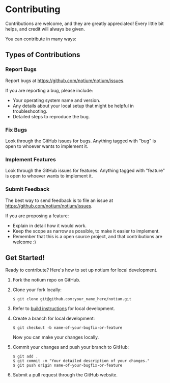 # Contributing

Contributions are welcome, and they are greatly appreciated\! Every
little bit helps, and credit will always be given.

You can contribute in many ways:

## Types of Contributions

### Report Bugs

Report bugs at <https://github.com/notium/notium/issues>.

If you are reporting a bug, please include:

  - Your operating system name and version.
  - Any details about your local setup that might be helpful in
    troubleshooting.
  - Detailed steps to reproduce the bug.

### Fix Bugs

Look through the GitHub issues for bugs. Anything tagged with "bug" is
open to whoever wants to implement it.

### Implement Features

Look through the GitHub issues for features. Anything tagged with
"feature" is open to whoever wants to implement it.

### Submit Feedback

The best way to send feedback is to file an issue at
<https://github.com/notium/notium/issues>.

If you are proposing a feature:

  - Explain in detail how it would work.
  - Keep the scope as narrow as possible, to make it easier to
    implement.
  - Remember that this is a open source project, and that
    contributions are welcome :)

## Get Started!

Ready to contribute? Here's how to set up notium for local development.

1.  Fork the notium repo on GitHub.

2.  Clone your fork locally:
    
        $ git clone git@github.com:your_name_here/notium.git

3.  Refer to [build instructions](BUILD.md) for local development.

4.  Create a branch for local development:
    
        $ git checkout -b name-of-your-bugfix-or-feature
    
    Now you can make your changes locally.

5.  Commit your changes and push your branch to GitHub:
    
        $ git add .
        $ git commit -m "Your detailed description of your changes."
        $ git push origin name-of-your-bugfix-or-feature

6.  Submit a pull request through the GitHub website.
